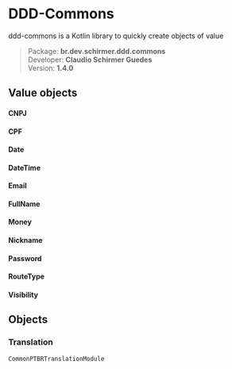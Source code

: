 # DDD-Commons
ddd-commons is a Kotlin library to quickly create objects of value

>Package: **br.dev.schirmer.ddd.commons**<br/>
>Developer: **Claudio Schirmer Guedes**<br/>
>Version: **1.4.0**

## Value objects

#### CNPJ
#### CPF
#### Date
#### DateTime
#### Email
#### FullName
#### Money
#### Nickname
#### Password
#### RouteType
#### Visibility

## Objects
### Translation
```kotlin
CommonPTBRTranslationModule
```